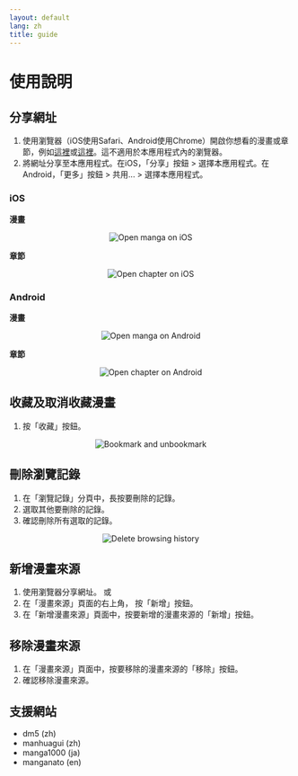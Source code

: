 ```yaml
---
layout: default
lang: zh
title: guide
---
```


# 使用說明

## 分享網址
1. 使用瀏覽器（iOS使用Safari、Android使用Chrome）開啟你想看的漫畫或章節，例如[這裡](https://tsuideni-works.github.io/zh/manga.html)或[這裡](https://tsuideni-works.github.io/zh/pages.html)。這不適用於本應用程式內的瀏覽器。
2. 將網址分享至本應用程式。在iOS，「分享」按鈕 > 選擇本應用程式。在Android，「更多」按鈕 > 共用... > 選擇本應用程式。

### iOS

**漫畫**

<p align="center">
  <img src="https://tsuideni-works.github.io/assets/img/openManga_ios.gif" alt="Open manga on iOS" />
</p>

**章節**

<p align="center">
  <img src="https://tsuideni-works.github.io/assets/img/openChapter_ios.gif" alt="Open chapter on iOS" />
</p>

### Android

**漫畫**

<p align="center">
  <img src="https://tsuideni-works.github.io/assets/img/openManga_android.gif" alt="Open manga on Android" />
</p>

**章節**

<p align="center">
  <img src="https://tsuideni-works.github.io/assets/img/openChapter_android.gif" alt="Open chapter on Android" />
</p>

## 收藏及取消收藏漫畫
1. 按「收藏」按鈕。

<p align="center">
  <img src="https://tsuideni-works.github.io/assets/img/bookmark.gif" alt="Bookmark and unbookmark" />
</p>

## 刪除瀏覽記錄
1. 在「瀏覽記錄」分頁中，長按要刪除的記錄。
2. 選取其他要刪除的記錄。
3. 確認刪除所有選取的記錄。

<p align="center">
  <img src="https://tsuideni-works.github.io/assets/img/deleteHistory.gif" alt="Delete browsing history" />
</p>

## 新增漫畫來源
1. 使用瀏覽器分享網址。
或
1. 在「漫畫來源」頁面的右上角， 按「新增」按鈕。
2. 在「新增漫畫來源」頁面中，按要新增的漫畫來源的「新增」按鈕。

## 移除漫畫來源
1. 在「漫畫來源」頁面中，按要移除的漫畫來源的「移除」按鈕。
2. 確認移除漫畫來源。

## 支援網站
- dm5 (zh)
- manhuagui (zh)
- manga1000 (ja)
- manganato (en)
